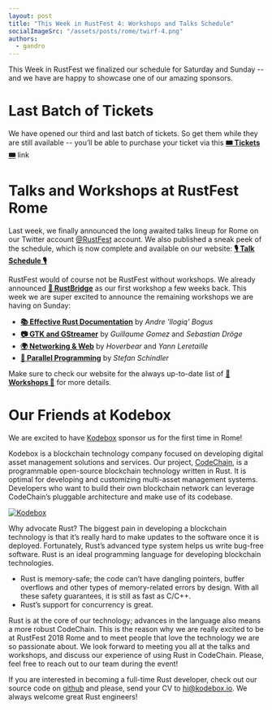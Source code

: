 ```yaml
---
layout: post
title: "This Week in RustFest 4: Workshops and Talks Schedule"
socialImageSrc: "/assets/posts/rome/twirf-4.png"
authors:
  - gandro
---
```


This Week in RustFest we finalized our schedule for Saturday and Sunday -- and we have are happy to showcase one of our amazing sponsors.

# Last Batch of Tickets

We have opened our third and last batch of tickets. So get them while they are still available -- you’ll be able to purchase your ticket via this <a href="https://ti.to/asquera-event-ug/rustfest-rome-2018/"><strong>🎟 Tickets 🎟</strong></a> link

# Talks and Workshops at RustFest Rome

Last week, we finally announced the long awaited talks lineup for Rome on our Twitter account [@RustFest](https://twitter.com/RustFest) account. We also published a sneak peek of the schedule, which is now complete and available on our website: <a href="https://rome.rustfest.eu/schedule/"><strong>🎙️ Talk Schedule 🎙️</strong></a>

RustFest would of course not be RustFest without workshops. We already announced [**🌉 RustBridge**](https://blog.rustfest.eu/rustbridge-rome) as our first workshop a few weeks back. This week we are super excited to announce the remaining workshops we are having on Sunday:

  - [**📚 Effective Rust Documentation**](https://rome.rustfest.eu/sessions/effective-rust-documentation) by *Andre 'llogiq' Bogus*
  - [**📷 GTK and GStreamer**](https://rome.rustfest.eu/sessions/gtk-gstreamer) by *Guillaume Gomez* and *Sebastian Dröge*
  - [**🌍 Networking & Web**](https://rome.rustfest.eu/sessions/networking-web) by *Hoverbear* and *Yann Leretaille*
  - [**🚀 Parallel Programming**](https://rome.rustfest.eu/sessions/parallel-programming) by *Stefan Schindler*

Make sure to check our website for the always up-to-date list of <a href="https://rome.rustfest.eu/workshops/"><strong>🏫 Workshops 🏫</strong></a> for more details.

# Our Friends at Kodebox

We are excited to have [Kodebox](https://codechain.io/) sponsor us for the first time in Rome!

Kodebox is a blockchain technology company focused on developing digital asset management solutions and services. Our project, [CodeChain](https://codechain.io/), is a programmable open-source blockchain technology written in Rust. It is optimal for developing and customizing multi-asset management systems. Developers who want to build their own blockchain network can leverage CodeChain’s pluggable architecture and make use of its codebase.

<a href="https://codechain.io" target="_blank">![Kodebox](https://rome.rustfest.eu/assets/sponsors/kodebox.png)</a>

Why advocate Rust? The biggest pain in developing a blockchain technology is that it’s really hard to make updates to the software once it is deployed. Fortunately, Rust’s advanced type system helps us write bug-free software. Rust is an ideal programming language for developing blockchain technologies.

  - Rust is memory-safe; the code can’t have dangling pointers, buffer overflows and other types of memory-related errors by design. With all these safety guarantees, it is still as fast as C/C++.
  - Rust’s support for concurrency is great.

Rust is at the core of our technology; advances in the language also means a more robust CodeChain. This is the reason why we are really excited to be at RustFest 2018 Rome and to meet people that love the technology we are so passionate about. We look forward to meeting you all at the talks and workshops, and discuss our experience of using Rust in CodeChain. Please, feel free to reach out to our team during the event!

If you are interested in becoming a full-time Rust developer, check out our source code on [github](https://github.com/CodeChain-io/codechain) and please, send your CV to [hi@kodebox.io](mailto:hi@kodebox.io). We always welcome great Rust engineers!
